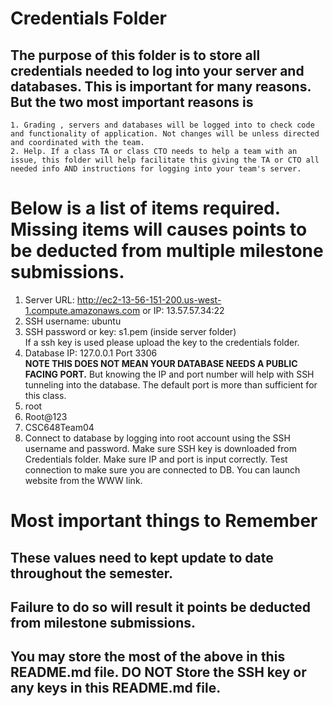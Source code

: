 # Credentials Folder

## The purpose of this folder is to store all credentials needed to log into your server and databases. This is important for many reasons. But the two most important reasons is
    1. Grading , servers and databases will be logged into to check code and functionality of application. Not changes will be unless directed and coordinated with the team.
    2. Help. If a class TA or class CTO needs to help a team with an issue, this folder will help facilitate this giving the TA or CTO all needed info AND instructions for logging into your team's server. 


# Below is a list of items required. Missing items will causes points to be deducted from multiple milestone submissions.

1. Server URL: http://ec2-13-56-151-200.us-west-1.compute.amazonaws.com
or IP: 13.57.57.34:22
2. SSH username: ubuntu
3. SSH password or key: s1.pem (inside server folder)
    <br> If a ssh key is used please upload the key to the credentials folder.
4. Database IP: 127.0.0.1 Port 3306
    <br><strong> NOTE THIS DOES NOT MEAN YOUR DATABASE NEEDS A PUBLIC FACING PORT.</strong> But knowing the IP and port number will help with SSH tunneling into the database. The default port is more than sufficient for this class.
5. root
6. Root@123
7. CSC648Team04
8. Connect to database by logging into root account using the SSH username and password. Make sure SSH key is downloaded from Credentials folder.
Make sure IP and port is input correctly. Test connection to make sure you are connected to DB. You can launch website from the WWW link.

# Most important things to Remember
## These values need to kept update to date throughout the semester. <br>
## <strong>Failure to do so will result it points be deducted from milestone submissions.</strong><br>
## You may store the most of the above in this README.md file. DO NOT Store the SSH key or any keys in this README.md file.
